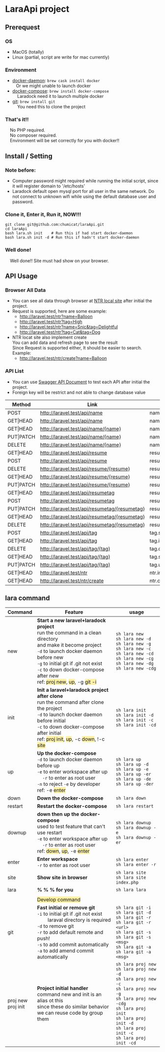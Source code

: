 # LaraApi project
## Prerequest
### OS
*  MacOS (totally)
*  Linux (partial, script are write for mac currently)
### Environment
* [docker-daemon](https://www.docker.com/): ```brew cask install docker```  
&nbsp;&nbsp;&nbsp;Or we might unable to launch docker
* [docker-compose](https://docs.docker.com/compose/): ```brew install docker-compose```  
&nbsp;&nbsp;&nbsp;&nbsp;Laradock need it to launch multiple docker
* [git](https://git-scm.com/): ```brew install git```  
&nbsp;&nbsp;&nbsp;&nbsp;You need this to clone the project

### That's it!!
&nbsp;&nbsp;&nbsp;&nbsp;No PHP required.  
&nbsp;&nbsp;&nbsp;&nbsp;No composer required.  
&nbsp;&nbsp;&nbsp;&nbsp;Environment will be set correctly for you with docker!!

## Install / Setting
### Note before:
* Computer password might required while running the initial script, since it will register domain to '/etc/hosts'
* Laradock default open mysql port for all user in the same network. Do not connect to unknown wifi while using the default database user and password.

### Clone it, Enter it, Run it, NOW!!!
```
git clone git@github.com:chumicat/laraApi.git
cd laraApi
bash lara.sh init    # Run this if had start docker-daemon
bash lara.sh init -d # Run this if hadn't start docker-daemon
```
### Well done!
&nbsp;&nbsp;&nbsp;&nbsp;Well done!! Site must had show on your browser.

## API Usage
### Browser All Data
* You can see all data through browser at [NTR local site](http://laravel.test/ntr) after initial the project.
* Request is supported, here are some example:
  + http://laravel.test/ntr?name=Balloon
  + http://laravel.test/ntr?tag=High
  + http://laravel.test/ntr?name=Snic&tag=Delightful
  + http://laravel.test/ntr?tag=Cat&tag=Dog
* NTR locat site also implement create  
  You can add data and refresh page to see the result  
  Since Request is supported either, It should be easier to search.  
  Example: 
  + http://laravel.test/ntr/create?name=Balloon

### API List
* You can use [Swagger API Document](http://laravel.test/api/documentation) to test each API after initial the project.
* Foreign key will be restrict and not able to change database value

|Method|Link|Method|Genre|
|---|---|---|---|
|POST|http://laravel.test/api/name|name.store|api|
|GET\|HEAD|http://laravel.test/api/name|name.index|api|
|GET\|HEAD|http://laravel.test/api/name/{name}|name.show|api|
|PUT\|PATCH|http://laravel.test/api/name/{name}|name.update|api|
|DELETE|http://laravel.test/api/name/{name}|name.destroy|api|
|GET\|HEAD|http://laravel.test/api/resume|resume.index|api|
|POST|http://laravel.test/api/resume|resume.store|api|
|DELETE|http://laravel.test/api/resume/{resume}|resume.destroy|api|
|GET\|HEAD|http://laravel.test/api/resume/{resume}|resume.show      |api|
|PUT\|PATCH|http://laravel.test/api/resume/{resume}|resume.update    |api|
|GET\|HEAD|http://laravel.test/api/resumetag|resumetag.index  |api|
|POST|http://laravel.test/api/resumetag|resumetag.store  |api|
|PUT\|PATCH|http://laravel.test/api/resumetag/{resumetag}|resumetag.update|api|
|GET\|HEAD|http://laravel.test/api/resumetag/{resumetag}|resumetag.show|api|
|DELETE|http://laravel.test/api/resumetag/{resumetag}|resumetag.destroy|api|
|POST|http://laravel.test/api/tag|tag.store|api|
|GET\|HEAD|http://laravel.test/api/tag|tag.index|api|
|DELETE|http://laravel.test/api/tag/{tag}|tag.destroy|api|
|GET\|HEAD|http://laravel.test/api/tag/{tag}|tag.show|api|
|PUT\|PATCH|http://laravel.test/api/tag/{tag}|tag.update|api|
|GET\|HEAD|http://laravel.test/ntr|ntr.index|web|
|GET\|HEAD|http://laravel.test/ntr/create|ntr.create|web|


## lara command
|Command|Feature|usage|
|---|---|---|
|new|**Start a new laravel+laradock project**<br>run the command in a clean directory<br>and make it become project<br>```-d```  to launch docker daemon before new<br>```-g``` to initial git if .git not exist<br>```-c``` to down docker-compose after new<br>ref: <a style='background-color:#fff1a7'>proj new</a>, <a style='background-color:#fff1a7'>up</a>, -g <a style='background-color:#fff1a7'>git -i</a>|```sh lara new```<br>```sh lara new -d```<br>```sh lara new -g```<br>```sh lara new -c```<br>```sh lara new -cd```<br>```sh lara new -cg```<br>```sh lara new -dg```<br>```sh lara new -cdg```|
|init|**Init a laravel+laradock project after clone**<br>run the command after clone the project<br>```-d```  to launch docker daemon before initial<br>```-c``` to down docker-compose after initial<br>ref: <a style='background-color:#fff1a7'>proj init</a>, <a style='background-color:#fff1a7'>up</a>, -c <a style='background-color:#fff1a7'>down</a>, !-c <a style='background-color:#fff1a7'>site</a>|```sh lara init```<br>```sh lara init -d```<br>```sh lara init -c```<br>```sh lara init -cd```|
|up|**Up the docker-compose**<br>```-d``` to launch docker daemon before up<br>```-e``` to enter workspace after up<br>&nbsp;&nbsp;&nbsp;&nbsp;```-r``` to enter as root user<br>```-n``` to reject ```-e``` by developer<br>ref: -e <a style='background-color:#fff1a7'>enter</a><br>|```sh lara up```<br>```sh lara up -d```<br>```sh lara up -e```<br>```sh lara up -er```<br>```sh lara up -de```<br>```sh lara up -der```|
|down|**Down the docker-compose**|```sh lara down```|
|restart|**Restart the docker-compose**|```sh lara restart```|
|downup|**down then up the docker-compose**<br>used to test feature that can't use restart<br>```-e``` to enter workspace after up<br>&nbsp;&nbsp;&nbsp;&nbsp;```-r``` to enter as root user<br>ref: <a style='background-color:#fff1a7'>down</a>, <a style='background-color:#fff1a7'>up</a>, -e <a style='background-color:#fff1a7'>enter</a>|```sh lara downup```<br>```sh lara downup -e```<br>```sh lara downup -er```|
|enter|**Enter workspace**<br>```-r``` to enter as root user|```sh lara enter```<br>```sh lara enter -r```|
|site|**Show site in browser**|```sh lara site```<br>```sh lara site index.php```|
|lara|**% % % for you**|```sh lara lara```|
||||
||<a style="background-color:#fff1a7">Develop command</a>||
|git|**Fast initial or remove git**<br>```-i```  to initial git if .git not exist<br>&nbsp;&nbsp;&nbsp;&nbsp;&nbsp;&nbsp;&nbsp;&nbsp;laraval directory is required<br>```-d``` to remove git<br>```-r``` to add default remote and push!<br>```-s``` to add commit automatically<br>```-a``` to add amend commit automatically|```sh lara git -i```<br>```sh lara git -d```<br>```sh lara git -r```<br>```sh lara git -r <url>```<br>```sh lara git -s```<br>```sh lara git -s <msg>```<br>```sh lara git -a```<br>```sh lara git -a <msg>```|
|proj new<br>proj init|**Project initial handler**<br>command new and init is an alias ot this<br>since these do similar behavior<br>we can reuse code by group them  |```sh lara proj new```<br>```sh lara proj new -d```<br>```sh lara proj new -c```<br>```sh lara proj new -g```<br>```sh lara proj new -cdg```<br>```sh lara proj init```<br>```sh lara proj init -d```<br>```sh lara proj init -c```<br>```sh lara proj init -cd```|
